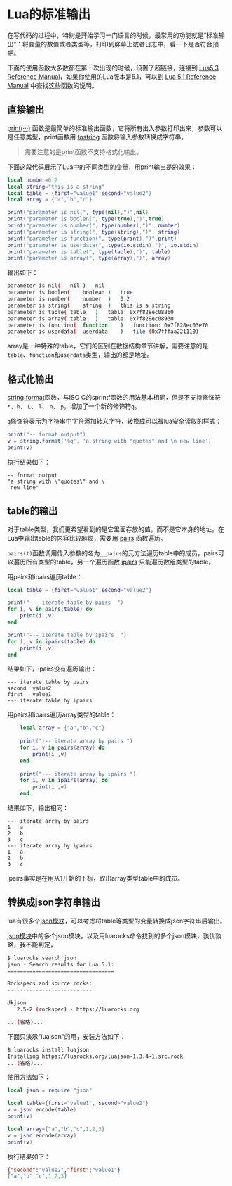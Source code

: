 <!-- toc -->
# Lua的标准输出

在写代码的过程中，特别是开始学习一门语言的时候，最常用的功能就是“标准输出”：将变量的数值或者类型等，打印到屏幕上或者日志中，看一下是否符合预期。

下面的使用函数大多数都在第一次出现的时候，设置了超链接，连接到 [Lua5.3 Reference Manual](https://www.lua.org/manual/5.3/)，如果你使用的Lua版本是5.1，可以到 [Lua 5.1 Reference Manual](https://www.lua.org/manual/5.1/) 中查找这些函数的说明。

## 直接输出

[print\(···\)](https://www.lua.org/manual/5.3/manual.html#pdf-print) 函数是最简单的标准输出函数，它将所有出入参数打印出来，参数可以是任意类型，print函数用 [tostring](https://www.lua.org/manual/5.3/manual.html#pdf-tostring) 函数将输入参数转换成字符串。

>需要注意的是print函数不支持格式化输出。

下面这段代码展示了Lua中的不同类型的变量，用print输出是的效果：

```lua
local number=0.2
local string="this is a string"
local table = {first="value1",second="value2"}
local array = {"a","b","c"}

print("parameter is nil(", type(nil),")",nil)
print("parameter is boolen(", type(true),")",true)
print("parameter is number(", type(number),")", number)
print("parameter is string(", type(string),")", string)
print("parameter is function(", type(print),")",print)
print("parameter is userdata(", type(io.stdin),")", io.stdin)
print("parameter is table(", type(table),")", table)
print("parameter is array(", type(array),")", array)
```

输出如下：

```sh
parameter is nil(	nil	)	nil
parameter is boolen(	boolean	)	true
parameter is number(	number	)	0.2
parameter is string(	string	)	this is a string
parameter is table(	table	)	table: 0x7f828ec08860
parameter is array(	table	)	table: 0x7f828ec08930
parameter is function(	function	)	function: 0x7f828ec03e70
parameter is userdata(	userdata	)	file (0x7fffaa221110)
```

array是一种特殊的table，它们的区别在数据结构章节讲解，需要注意的是`table`、`function`和`userdata`类型，输出的都是地址。

## 格式化输出

[string.format](https://www.lua.org/manual/5.3/manual.html#pdf-string.format)函数，与ISO C的sprintf函数的用法基本相同，但是不支持修饰符`*`、`h`、 `L`、 `l`、 `n`、 `p`，增加了一个新的修饰符`q`。

`q`修饰符表示为字符串中字符添加转义字符，转换成可以被lua安全读取的样式：

```lua
print("-- format output")
v = string.format('%q', 'a string with "quotes" and \n new line')
print(v)
```

执行结果如下：

	-- format output
	"a string with \"quotes\" and \
	 new line"

## table的输出

对于table类型，我们更希望看到的是它里面存放的值，而不是它本身的地址。在Lua中输出table的内容比较麻烦，需要用 [pairs](https://www.lua.org/manual/5.3/manual.html#pdf-pairs) 函数遍历。

`pairs(t)`函数调用传入参数的名为`__pairs`的元方法遍历table中的成员，pairs可以遍历所有类型的table，另一个遍历函数 [ipairs](https://www.lua.org/manual/5.3/manual.html#pdf-ipairs) 只能遍历数组类型的table。

用pairs和ipairs遍历table：

```lua
local table = {first="value1",second="value2"}

print("--- iterate table by pairs  ")
for i, v in pairs(table) do
    print(i ,v)
end

print("--- iterate table by ipairs  ")
for i, v in ipairs(table) do
    print(i ,v)
end
```

结果如下，ipairs没有遍历输出：

	--- iterate table by pairs
	second	value2
	first	value1
	--- iterate table by ipairs

用pairs和ipairs遍历array类型的table：

```lua
	local array = {"a","b","c"}
	
	print("--- iterate array by pairs ")
	for i, v in pairs(array) do
	    print(i ,v)
	end
	
	print("--- iterate array by ipairs ")
	for i, v in ipairs(array) do
	    print(i ,v)
	end
```

结果如下，输出相同：

	--- iterate array by pairs 
	1	a
	2	b
	3	c
	--- iterate array by ipairs 
	1	a
	2	b
	3	c

ipairs事实是在用从1开始的下标，取出array类型table中的成员。


## 转换成json字符串输出

lua有很多个[json模块](http://lua-users.org/wiki/JsonModules)，可以考虑将table等类型的变量转换成json字符串后输出。

[json模块](http://lua-users.org/wiki/JsonModules)中的多个json模块，以及用luarocks命令找到的多个json模块，孰优孰略，我不能判定，

```bash
$ luarocks search json
json - Search results for Lua 5.1:
==================================

Rockspecs and source rocks:
---------------------------

dkjson
   2.5-2 (rockspec) - https://luarocks.org

...(省略)...
```

下面只演示"luajson"的用，安装方法如下：

```bash
$ luarocks install luajson
Installing https://luarocks.org/luajson-1.3.4-1.src.rock
...(省略)...
```

使用方法如下：

```lua
local json = require "json"

local table={first="value1", second="value2"}
v = json.encode(table)
print(v)

local array={"a","b","c",1,2,3}
v = json.encode(array)
print(v)
```

执行结果如下：

```json
{"second":"value2","first":"value1"}
["a","b","c",1,2,3]
```
